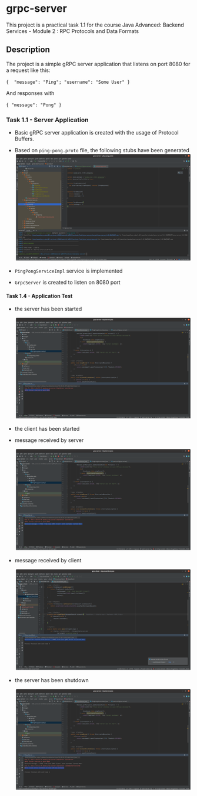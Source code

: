 # grpc-server
This project is a practical task 1.1 for the course Java Advanced: Backend Services - Module 2 : RPC Protocols and Data Formats


## Description

The project is a simple gRPC server application that listens on port 8080 for a request like this:

`{ 
    "message": "Ping";
    "username": "Some User"
}`

And responses with

`{
"message": "Pong"
}`

### Task 1.1 - Server Application
 - Basic gRPC server application is created with the usage of Protocol Buffers.
 - Based on `ping-pong.proto` file, the following stubs have been generated
![Generated stubs](images/task1-grpc-server-generated-stubs.png)

 - `PingPongServiceImpl` service is implemented
 - `GrpcServer` is created to listen on 8080 port

#### Task 1.4 - Application Test
- the server has been started

  ![SERVER STARTED](images/task1-grpc-server-started.png)


- the client has been started
- message received by server

  ![MESSAGE RECEIVED BY SERVER](images/task1-grpc-message-received-by-server.png)

- message received by client

  ![MESSAGE RECEIVED BY CLIENT](images/task1-grpc-message-received-by-client.png)
 
- the server has been shutdown 

  ![SERVER SUTDOWN](images/task1-grpc-server-shutdown.png)
